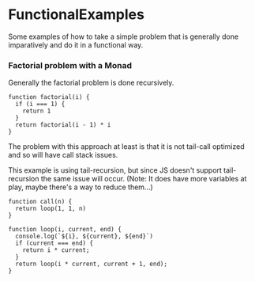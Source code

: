 # FunctionalExamples

Some examples of how to take a simple problem that is generally done imparatively and do it in a functional way.

### Factorial problem with a Monad

Generally the factorial problem is done recursively.

```
function factorial(i) {
  if (i === 1) {
    return 1
  }
  return factorial(i - 1) * i
}
```

The problem with this approach at least is that it is not tail-call optimized and so will have call stack issues.

This example is using tail-recursion, but since JS doesn't support tail-recursion the same issue will occur. 
(Note: It does have more variables at play, maybe there's a way to reduce them...)

```
function call(n) {
  return loop(1, 1, n)
}

function loop(i, current, end) {
  console.log(`${i}, ${current}, ${end}`)
  if (current === end) {
    return i * current;
  }
  return loop(i * current, current + 1, end);
}
```
